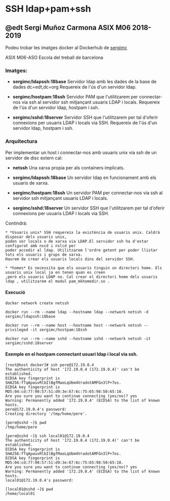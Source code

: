 # SSH ldap+pam+ssh

## @edt Sergi Muñoz Carmona ASIX M06 2018-2019

Podeu trobar les imatges docker al Dockerhub de [sergimc](https://hub.docker.com/u/sergimc/)

ASIX M06-ASO Escola del treball de barcelona

### Imatges:

* **sergimc/ldapssh:18base** Servidor ldap amb les dades de la base de dades dc=edt,dc=org Requereix de l'ús d'un 
servidor ldap.

* **sergimc/hostpam:18ssh** Servidor PAM que l'utilitzarem per connectar-nos via ssh al servidor ssh mitjançant usuaris LDAP i locals.
Requereix de l'ús d'un servidor ldap, hostpam i ssh.

* **sergimc/sshd:18server** Servidor SSH que l'utilitzarem per tal d'oferir connexions per usuaris LDAP i locals via SSH.
Requereix de l'ús d'un servidor ldap, hostpam i ssh.

### Arquitectura

Per implementar un host i connectar-nos amb usuaris unix  via ssh de un 
servidor de disc extern cal:

  * **netssh** Una xarxa propia per als containers implicats.

  * **sergimc/ldapssh:18base** Un servidor ldap en funcionament amb els usuaris de xarxa.

  * **sergimc/hostpam:18ssh** Un servidor PAM per connectar-nos via ssh al servidor ssh mitjançant usuaris LDAP i locals.
  
  * **sergimc/sshd:18server** Un servidor SSH que l'utilitzarem per tal d'oferir connexions per usuaris LDAP i locals via SSH.

Contindrà:


    * *Usuaris unix* SSH requereix la existència de usuaris unix. Caldrà disposar dels usuaris unix,
	poden ser locals o de xarxa via LDAP.El servidor ssh ha d'estar configurat amb nscd i nslcd per
	poder accedir al ldap. Utilitzarem l'ordre getent per poder llistar tots els usuaris i grups de xarxa.
	Haurem de crear els usuaris locals dins del servidor SSH.

    * *homes* Es necessita que els usuaris tinguin un directori home. Els usuaris unix local ja en tenen quan es creen
	,però els usuaris LDAP no. Cal crear el directori home dels usuaris ldap , utilitzarem el modul pam_mkhomedir.so .


#### Execució

```
docker network create netssh

docker run --rm --name ldap --hostname ldap --network netssh -d sergimc/ldapssh:18base

docker run --rm --name host --hostname host --network netssh --privileged -it sergimc/hostpam:18ssh

docker run --rm --name sshd --hostname sshd --network netssh -it sergimc/sshd:18server
```

#### Exemple en el hostpam connectant usuari ldap i local via ssh.
```
[root@host docker]# ssh pere@172.19.0.4
The authenticity of host '172.19.0.4 (172.19.0.4)' can't be established.
ECDSA key fingerprint is SHA256:fTqApouvRlbIlBgfMaoLqUbm4VradotAMFGn3lP+7os.
ECDSA key fingerprint is MD5:04:cd:77:90:57:51:d9:3e:67:6c:75:65:98:50:65:10.
Are you sure you want to continue connecting (yes/no)? yes
Warning: Permanently added '172.19.0.4' (ECDSA) to the list of known hosts.
pere@172.19.0.4's password: 
Creating directory '/tmp/home/pere'.

[pere@sshd ~]$ pwd
/tmp/home/pere

[pere@sshd ~]$ ssh local01@172.19.0.4
The authenticity of host '172.19.0.4 (172.19.0.4)' can't be established.
ECDSA key fingerprint is SHA256:fTqApouvRlbIlBgfMaoLqUbm4VradotAMFGn3lP+7os.
ECDSA key fingerprint is MD5:04:cd:77:90:57:51:d9:3e:67:6c:75:65:98:50:65:10.
Are you sure you want to continue connecting (yes/no)? yes
Warning: Permanently added '172.19.0.4' (ECDSA) to the list of known hosts.
local01@172.19.0.4's password: 

[local01@sshd ~]$ pwd
/home/local01

```



